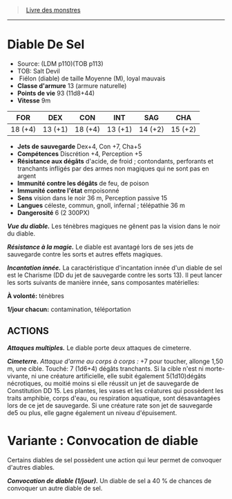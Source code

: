 ﻿> [Livre des monstres](tome_of_beasts_old.md)

---

# Diable De Sel

- Source: (LDM p110)(TOB p113)
- TOB: Salt Devil
-  Fiélon (diable) de taille Moyenne (M), loyal mauvais
- **Classe d'armure** 13 (armure naturelle)
- **Points de vie** 93 (11d8+44)
- **Vitesse** 9m

|FOR|DEX|CON|INT|SAG|CHA|
|---|---|---|---|---|---|
|18 (+4)|13 (+1)|18 (+4)|13 (+1)|14 (+2)|15 (+2)|

- **Jets de sauvegarde** Dex+4, Con +7, Cha+5
- **Compétences** Discrétion +4, Perception +5
- **Résistance aux dégâts** d'acide, de froid ; contondants, perforants et tranchants infligés par des armes non magiques qui ne sont pas en argent
- **Immunité contre les dégâts** de feu, de poison
- **Immunité contre l'état** empoisonné
- **Sens** vision dans le noir 36 m, Perception passive 15
- **Langues** céleste, commun, gnoll, infernal ; télépathie 36 m
- **Dangerosité** 6 (2 300PX)

**_Vue du diable._** Les ténèbres magiques ne gênent pas la vision dans le noir du diable.

**_Résistance à la magie._** Le diable est avantagé lors de ses jets de sauvegarde contre les sorts et autres effets magiques.

**_Incantation innée._** La caractéristique d'incantation innée d'un diable de sel est le Charisme (DD du jet de sauvegarde contre les sorts 13). Il peut lancer les sorts suivants de manière innée, sans composantes matérielles:

**À volonté:** ténèbres

**1/jour chacun:** contamination, téléportation

## ACTIONS

**_Attaques multiples._** Le diable porte deux attaques de cimeterre.

**_Cimeterre._** _Attaque d'arme au corps à corps :_ +7 pour toucher, allonge 1,50 m, une cible. Touché: 7 (1d6+4) dégâts tranchants. Si la cible n'est ni morte-vivante, ni une créature artificielle, elle subit également 5(1d10)dégâts nécrotiques, ou moitié moins si elle réussit un jet de sauvegarde de Constitution DD 15. Les plantes, les vases et les créatures qui possèdent les traits amphibie, corps d'eau, ou respiration aquatique, sont désavantagées lors de ce jet de sauvegarde. Si une créature rate son jet de sauvegarde de5 ou plus, elle gagne également un niveau d'épuisement.

# Variante : Convocation de diable

Certains diables de sel possèdent une action qui leur permet de convoquer d'autres diables.

**_Convocation de diable (1/jour)._** Un diable de sel a 40 % de chances de convoquer un autre diable de sel.

